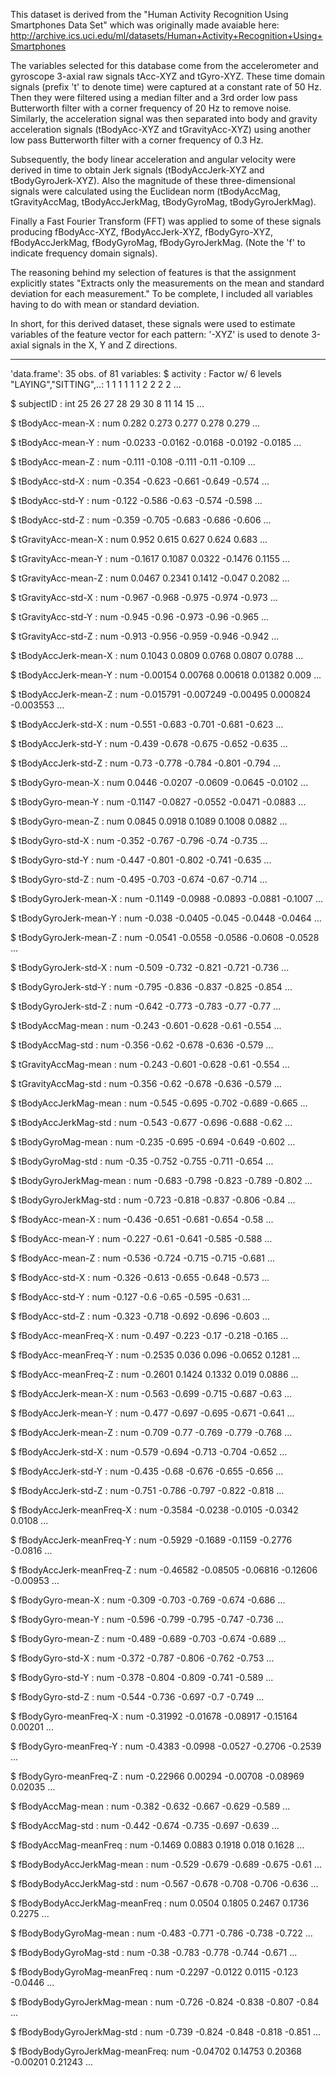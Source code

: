 This dataset is derived from the "Human Activity Recognition Using Smartphones Data Set" which was originally made avaiable here:
http://archive.ics.uci.edu/ml/datasets/Human+Activity+Recognition+Using+Smartphones

The variables selected for this database come from the accelerometer and gyroscope 3-axial raw signals tAcc-XYZ and tGyro-XYZ. These time domain signals (prefix 't' to denote time) were captured at a constant rate of 50 Hz. Then they were filtered using a median filter and a 3rd order low pass Butterworth filter with a corner frequency of 20 Hz to remove noise. Similarly, the acceleration signal was then separated into body and gravity acceleration signals (tBodyAcc-XYZ and tGravityAcc-XYZ) using another low pass Butterworth filter with a corner frequency of 0.3 Hz.

Subsequently, the body linear acceleration and angular velocity were derived in time to obtain Jerk signals (tBodyAccJerk-XYZ and tBodyGyroJerk-XYZ). Also the magnitude of these three-dimensional signals were calculated using the Euclidean norm (tBodyAccMag, tGravityAccMag, tBodyAccJerkMag, tBodyGyroMag, tBodyGyroJerkMag).

Finally a Fast Fourier Transform (FFT) was applied to some of these signals producing fBodyAcc-XYZ, fBodyAccJerk-XYZ, fBodyGyro-XYZ, fBodyAccJerkMag, fBodyGyroMag, fBodyGyroJerkMag. (Note the 'f' to indicate frequency domain signals).

The reasoning behind my selection of features is that the assignment explicitly states "Extracts only the measurements on the mean and standard deviation for each measurement." To be complete, I included all variables having to do with mean or standard deviation.

In short, for this derived dataset, these signals were used to estimate variables of the feature vector for each pattern:
'-XYZ' is used to denote 3-axial signals in the X, Y and Z directions.

------------------------------------------------------------------------------------------------------------------------------------

'data.frame':	35 obs. of  81 variables:
 $ activity                     : Factor w/ 6 levels "LAYING","SITTING",..: 1 1 1 1 1 1 2 2 2 2 ...
 
 $ subjectID                    : int  25 26 27 28 29 30 8 11 14 15 ...
 
 $ tBodyAcc-mean-X              : num  0.282 0.273 0.277 0.278 0.279 ...
 
 $ tBodyAcc-mean-Y              : num  -0.0233 -0.0162 -0.0168 -0.0192 -0.0185 ...
 
 $ tBodyAcc-mean-Z              : num  -0.111 -0.108 -0.111 -0.11 -0.109 ...
 
 $ tBodyAcc-std-X               : num  -0.354 -0.623 -0.661 -0.649 -0.574 ...
 
 $ tBodyAcc-std-Y               : num  -0.122 -0.586 -0.63 -0.574 -0.598 ...
 
 $ tBodyAcc-std-Z               : num  -0.359 -0.705 -0.683 -0.686 -0.606 ...
 
 $ tGravityAcc-mean-X           : num  0.952 0.615 0.627 0.624 0.683 ...
 
 $ tGravityAcc-mean-Y           : num  -0.1617 0.1087 0.0322 -0.1476 0.1155 ...
 
 $ tGravityAcc-mean-Z           : num  0.0467 0.2341 0.1412 -0.047 0.2082 ...
 
 $ tGravityAcc-std-X            : num  -0.967 -0.968 -0.975 -0.974 -0.973 ...
 
 $ tGravityAcc-std-Y            : num  -0.945 -0.96 -0.973 -0.96 -0.965 ...
 
 $ tGravityAcc-std-Z            : num  -0.913 -0.956 -0.959 -0.946 -0.942 ...
 
 $ tBodyAccJerk-mean-X          : num  0.1043 0.0809 0.0768 0.0807 0.0788 ...
 
 $ tBodyAccJerk-mean-Y          : num  -0.00154 0.00768 0.00618 0.01382 0.009 ...
 
 $ tBodyAccJerk-mean-Z          : num  -0.015791 -0.007249 -0.00495 0.000824 -0.003553 ...
 
 $ tBodyAccJerk-std-X           : num  -0.551 -0.683 -0.701 -0.681 -0.623 ...
 
 $ tBodyAccJerk-std-Y           : num  -0.439 -0.678 -0.675 -0.652 -0.635 ...
 
 $ tBodyAccJerk-std-Z           : num  -0.73 -0.778 -0.784 -0.801 -0.794 ...
 
 $ tBodyGyro-mean-X             : num  0.0446 -0.0207 -0.0609 -0.0645 -0.0102 ...
 
 $ tBodyGyro-mean-Y             : num  -0.1147 -0.0827 -0.0552 -0.0471 -0.0883 ...
 
 $ tBodyGyro-mean-Z             : num  0.0845 0.0918 0.1089 0.1008 0.0882 ...
 
 $ tBodyGyro-std-X              : num  -0.352 -0.767 -0.796 -0.74 -0.735 ...
 
 $ tBodyGyro-std-Y              : num  -0.447 -0.801 -0.802 -0.741 -0.635 ...
 
 $ tBodyGyro-std-Z              : num  -0.495 -0.703 -0.674 -0.67 -0.714 ...
 
 $ tBodyGyroJerk-mean-X         : num  -0.1149 -0.0988 -0.0893 -0.0881 -0.1007 ...
 
 $ tBodyGyroJerk-mean-Y         : num  -0.038 -0.0405 -0.045 -0.0448 -0.0464 ...
 
 $ tBodyGyroJerk-mean-Z         : num  -0.0541 -0.0558 -0.0586 -0.0608 -0.0528 ...
 
 $ tBodyGyroJerk-std-X          : num  -0.509 -0.732 -0.821 -0.721 -0.736 ...
 
 $ tBodyGyroJerk-std-Y          : num  -0.795 -0.836 -0.837 -0.825 -0.854 ...
 
 $ tBodyGyroJerk-std-Z          : num  -0.642 -0.773 -0.783 -0.77 -0.77 ...
 
 $ tBodyAccMag-mean             : num  -0.243 -0.601 -0.628 -0.61 -0.554 ...
 
 $ tBodyAccMag-std              : num  -0.356 -0.62 -0.678 -0.636 -0.579 ...
 
 $ tGravityAccMag-mean          : num  -0.243 -0.601 -0.628 -0.61 -0.554 ...
 
 $ tGravityAccMag-std           : num  -0.356 -0.62 -0.678 -0.636 -0.579 ...
 
 $ tBodyAccJerkMag-mean         : num  -0.545 -0.695 -0.702 -0.689 -0.665 ...
 
 $ tBodyAccJerkMag-std          : num  -0.543 -0.677 -0.696 -0.688 -0.62 ...
 
 $ tBodyGyroMag-mean            : num  -0.235 -0.695 -0.694 -0.649 -0.602 ...
 
 $ tBodyGyroMag-std             : num  -0.35 -0.752 -0.755 -0.711 -0.654 ...
 
 $ tBodyGyroJerkMag-mean        : num  -0.683 -0.798 -0.823 -0.789 -0.802 ...
 
 $ tBodyGyroJerkMag-std         : num  -0.723 -0.818 -0.837 -0.806 -0.84 ...
 
 $ fBodyAcc-mean-X              : num  -0.436 -0.651 -0.681 -0.654 -0.58 ...
 
 $ fBodyAcc-mean-Y              : num  -0.227 -0.61 -0.641 -0.585 -0.588 ...
 
 $ fBodyAcc-mean-Z              : num  -0.536 -0.724 -0.715 -0.715 -0.681 ...
 
 $ fBodyAcc-std-X               : num  -0.326 -0.613 -0.655 -0.648 -0.573 ...
 
 $ fBodyAcc-std-Y               : num  -0.127 -0.6 -0.65 -0.595 -0.631 ...
 
 $ fBodyAcc-std-Z               : num  -0.323 -0.718 -0.692 -0.696 -0.603 ...
 
 $ fBodyAcc-meanFreq-X          : num  -0.497 -0.223 -0.17 -0.218 -0.165 ...
 
 $ fBodyAcc-meanFreq-Y          : num  -0.2535 0.036 0.096 -0.0652 0.1281 ...
 
 $ fBodyAcc-meanFreq-Z          : num  -0.2601 0.1424 0.1332 0.019 0.0886 ...
 
 $ fBodyAccJerk-mean-X          : num  -0.563 -0.699 -0.715 -0.687 -0.63 ...
 
 $ fBodyAccJerk-mean-Y          : num  -0.477 -0.697 -0.695 -0.671 -0.641 ...
 
 $ fBodyAccJerk-mean-Z          : num  -0.709 -0.77 -0.769 -0.779 -0.768 ...
 
 $ fBodyAccJerk-std-X           : num  -0.579 -0.694 -0.713 -0.704 -0.652 ...
 
 $ fBodyAccJerk-std-Y           : num  -0.435 -0.68 -0.676 -0.655 -0.656 ...
 
 $ fBodyAccJerk-std-Z           : num  -0.751 -0.786 -0.797 -0.822 -0.818 ...
 
 $ fBodyAccJerk-meanFreq-X      : num  -0.3584 -0.0238 -0.0105 -0.0342 0.0108 ...
 
 $ fBodyAccJerk-meanFreq-Y      : num  -0.5929 -0.1689 -0.1159 -0.2776 -0.0816 ...
 
 $ fBodyAccJerk-meanFreq-Z      : num  -0.46582 -0.08505 -0.06816 -0.12606 -0.00953 ...
 
 $ fBodyGyro-mean-X             : num  -0.309 -0.703 -0.769 -0.674 -0.686 ...
 
 $ fBodyGyro-mean-Y             : num  -0.596 -0.799 -0.795 -0.747 -0.736 ...
 
 $ fBodyGyro-mean-Z             : num  -0.489 -0.689 -0.703 -0.674 -0.689 ...
 
 $ fBodyGyro-std-X              : num  -0.372 -0.787 -0.806 -0.762 -0.753 ...
 
 $ fBodyGyro-std-Y              : num  -0.378 -0.804 -0.809 -0.741 -0.589 ...
 
 $ fBodyGyro-std-Z              : num  -0.544 -0.736 -0.697 -0.7 -0.749 ...
 
 $ fBodyGyro-meanFreq-X         : num  -0.31992 -0.01678 -0.08917 -0.15164 0.00201 ...
 
 $ fBodyGyro-meanFreq-Y         : num  -0.4383 -0.0998 -0.0527 -0.2706 -0.2539 ...
 
 $ fBodyGyro-meanFreq-Z         : num  -0.22966 0.00294 -0.00708 -0.08969 0.02035 ...
 
 $ fBodyAccMag-mean             : num  -0.382 -0.632 -0.667 -0.629 -0.589 ...
 
 $ fBodyAccMag-std              : num  -0.442 -0.674 -0.735 -0.697 -0.639 ...
 
 $ fBodyAccMag-meanFreq         : num  -0.1469 0.0883 0.1918 0.018 0.1628 ...
 
 $ fBodyBodyAccJerkMag-mean     : num  -0.529 -0.679 -0.689 -0.675 -0.61 ...
 
 $ fBodyBodyAccJerkMag-std      : num  -0.567 -0.678 -0.708 -0.706 -0.636 ...
 
 $ fBodyBodyAccJerkMag-meanFreq : num  0.0504 0.1805 0.2467 0.1736 0.2275 ...
 
 $ fBodyBodyGyroMag-mean        : num  -0.483 -0.771 -0.786 -0.738 -0.722 ...
 
 $ fBodyBodyGyroMag-std         : num  -0.38 -0.783 -0.778 -0.744 -0.671 ...
 
 $ fBodyBodyGyroMag-meanFreq    : num  -0.2297 -0.0122 0.0115 -0.123 -0.0446 ...
 
 $ fBodyBodyGyroJerkMag-mean    : num  -0.726 -0.824 -0.838 -0.807 -0.84 ...
 
 $ fBodyBodyGyroJerkMag-std     : num  -0.739 -0.824 -0.848 -0.818 -0.851 ...
 
 $ fBodyBodyGyroJerkMag-meanFreq: num  -0.04702 0.14753 0.20368 -0.00201 0.21243 ...
